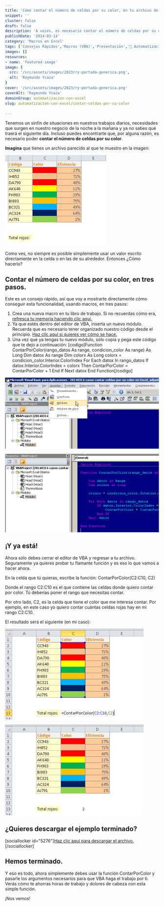 ```yaml
---
title: 'Cómo contar el número de celdas por su color, en tu archivo de Excel [CR]'
snippet: ''
cluster: false
draft: false 
description: 'A veces, es necesario contar el número de celdas por su color y es entonces que te preguntas ¿Cómo lo hago? Aquí te dejo los tres pasos para lograrlo.'
publishDate: '2014-03-14'
category: 'Macros en Excel'
tags: ['Consejos Rápidos','Macros (VBA)','Presentación','🤖 Automatización con Excel']
images: []
resources: 
- name: 'featured-image'
image: {
  src: '/src/assets/images/2023/ry-portada-generica.png',
  alt: 'Raymundo Ycaza'
}
cover: '/src/assets/images/2023/ry-portada-generica.png'
coverAlt: 'Raymundo Ycaza'
domainGroup: automatizacion-con-excel
slug: automatizacion-con-excel/contar-celdas-por-su-color

---
```


Tenemos un sinfín de situaciones en nuestros trabajos diarios, necesidades que surgen en nuestro negocio de la noche a la mañana y ya no sabes qué traerá el siguiente día. Incluso puedes encontrarte que, por alguna razón, es necesario poder **contar el número de celdas por su color**.

**Imagina** que tienes un archivo parecido al que te muestro en la imagen:

[![Cómo contar celdas por su color](/src/assets/images/2023/20140314-como-contar-celdas-por-su-color-en-Excel000247.png)](http://raymundoycaza.com/wp-content/uploads//20140314-como-contar-celdas-por-su-color-en-Excel000247.png)

Como ves, no siempre es posible simplemente usar un valor escrito directamente en la celda o en las de su alrededor. Entonces ¿Cómo hacerlo?

## Contar el número de celdas por su color, en tres pasos.

Este es un consejo rápido, así que voy a mostrarte directamente cómo conseguir esta funcionalidad, usando macros, en tres pasos:

1. Crea una nueva macro en tu libro de trabajo. Si no recuerdas cómo era, [refresca tu memoria haciendo clic aquí.](http://raymundoycaza.com/escribe-tu-primera-macro-en-excel/ "Crear una macro en Excel")
2. Ya que estés dentro del editor de VBA, inserta un nuevo módulo. Recuerda que es necesario tener organizado nuestro código desde el principio. [Haz clic aquí si quieres ver cómo se hace.](http://raymundoycaza.com/como-insertar-un-modulo-en-excel/ "Cómo insertar un módulo en VBA")
3. Una vez que ya tengas tu nuevo módulo, sólo copia y pega este código que te dejo a continuación: \[codigo\]Function ContarPorColor(rango\_datos As range, condicion\_color As range) As Long Dim datox As range Dim colorx As Long colorx = condicion\_color.Interior.ColorIndex For Each datox In rango\_datos If datox.Interior.ColorIndex = colorx Then ContarPorColor = ContarPorColor + 1 End If Next datox End Function\[/codigo\]

[![Cómo contar celdas por su color](/src/assets/images/2023/20140314-como-contar-celdas-por-su-color-en-Excel000248-600x276.png)](http://raymundoycaza.com/wp-content/uploads//20140314-como-contar-celdas-por-su-color-en-Excel000248.png)

[![Cómo contar celdas por su color](/src/assets/images/2023/20140314-como-contar-celdas-por-su-color-en-Excel000252-600x305.png)](http://raymundoycaza.com/wp-content/uploads//20140314-como-contar-celdas-por-su-color-en-Excel000252.png)

## ¡Y ya está!

Ahora sólo debes cerrar el editor de VBA y regresar a tu archivo. Seguramente ya quieres probar tu flamante función y es eso lo que vamos a hacer ahora.

En la celda que tú quieras, escribe la función: ContarPorColor(C2:C10, C2)

Donde el rango C2:C10 es el que contiene las celdas donde quiero contar por color. Tú deberías poner el rango que necesitas contar.

Por otro lado, C2, es la celda que tiene el color que me interesa contar. Por ejemplo, en este caso yo quiero contar cuántas celdas rojas hay en mi rango C2:C10.

El resultado será el siguiente (en mi caso):

[![Cómo contar celdas por su color](/src/assets/images/2023/20140314-como-contar-celdas-por-su-color-en-Excel000254.png)](http://raymundoycaza.com/wp-content/uploads//20140314-como-contar-celdas-por-su-color-en-Excel000254.png)

[![Cómo contar celdas por su color](/src/assets/images/2023/20140314-como-contar-celdas-por-su-color-en-Excel000255.png)](http://raymundoycaza.com/wp-content/uploads//20140314-como-contar-celdas-por-su-color-en-Excel000255.png)

## ¿Quieres descargar el ejemplo terminado?

\[sociallocker id="5276"\][Haz clic aquí para descargar el archivo.](http://raymundoycaza.com/wp-content/uploads//20140314-como-contar-celdas-por-su-color-en-Excel_adjunto.xlsm "Descargar el archivo.")\[/sociallocker\]

## Hemos terminado.

Y eso es todo, ahora simplemente debes usar la función ContarPorColor y pasarle los argumentos necesarios para que VBA haga el trabajo por ti. Verás cómo te ahorras horas de trabajo y dolores de cabeza con esta simple función.

¡Nos vemos!
